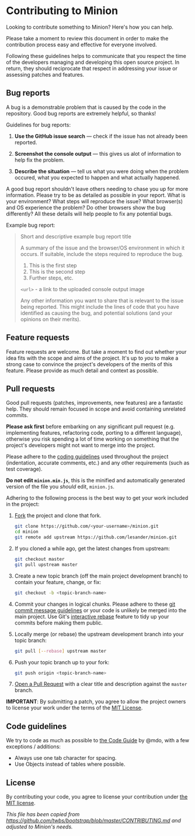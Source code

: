 # Contributing to Minion

Looking to contribute something to Minion? Here's how you can help.

Please take a moment to review this document in order to make the contribution process easy and effective for everyone involved.

Following these guidelines helps to communicate that you respect the time of the developers managing and developing this open source project. In return, they should reciprocate that respect in addressing your issue or assessing patches and features.


## Bug reports

A bug is a demonstrable problem that is caused by the code in the repository. Good bug reports are extremely helpful, so thanks!

Guidelines for bug reports:

1. **Use the GitHub issue search** &mdash; check if the issue has not already been reported.

2. **Screenshot the console output** &mdash; this gives us alot of information to help fix the problem.

3. **Describe the situation** &mdash; tell us what you were doing when the problem occured, what you expected to happen and what actually happened.

A good bug report shouldn't leave others needing to chase you up for more information. Please try to be as detailed as possible in your report. What is your environment? What steps will reproduce the issue? What browser(s) and OS experience the problem? Do other browsers show the bug differently? All these details will help people to fix any potential bugs.

Example bug report:

> Short and descriptive example bug report title
>
> A summary of the issue and the browser/OS environment in which it occurs. If
> suitable, include the steps required to reproduce the bug.
>
> 1. This is the first step
> 2. This is the second step
> 3. Further steps, etc.
>
> `<url>` - a link to the uploaded console output image
>
> Any other information you want to share that is relevant to the issue being
> reported. This might include the lines of code that you have identified as
> causing the bug, and potential solutions (and your opinions on their
> merits).


## Feature requests

Feature requests are welcome. But take a moment to find out whether your idea
fits with the scope and aims of the project. It's up to *you* to make a strong
case to convince the project's developers of the merits of this feature. Please
provide as much detail and context as possible.


## Pull requests

Good pull requests (patches, improvements, new features) are a fantastic help. They should remain focused in scope and avoid containing unrelated commits.

**Please ask first** before embarking on any significant pull request (e.g.
implementing features, refactoring code, porting to a different language),
otherwise you risk spending a lot of time working on something that the
project's developers might not want to merge into the project.

Please adhere to the [coding guidelines](#code-guidelines) used throughout the
project (indentation, accurate comments, etc.) and any other requirements
(such as test coverage).

**Do not edit `minion.min.js`**, this is the minified and automatically generated version of the file you *should* edit, `minion.js`.

Adhering to the following process is the best way to get your work included in the project:

1. [Fork](http://help.github.com/fork-a-repo/) the project and clone that fork.
   ```bash
   git clone https://github.com/<your-username>/minion.git
   cd minion
   git remote add upstream https://github.com/lesander/minion.git
   ```

2. If you cloned a while ago, get the latest changes from upstream:
   ```bash
   git checkout master
   git pull upstream master
   ```

3. Create a new topic branch (off the main project development branch) to contain your feature, change, or fix:
   ```bash
   git checkout -b <topic-branch-name>
   ```

4. Commit your changes in logical chunks. Please adhere to these [git commit message guidelines](http://tbaggery.com/2008/04/19/a-note-about-git-commit-messages.html) or your code is unlikely be merged into the main project. Use Git's [interactive rebase](https://help.github.com/articles/interactive-rebase) feature to tidy up your commits before making them public.

5. Locally merge (or rebase) the upstream development branch into your topic branch:
   ```bash
   git pull [--rebase] upstream master
   ```

6. Push your topic branch up to your fork:
   ```bash
   git push origin <topic-branch-name>
   ```

7. [Open a Pull Request](https://help.github.com/articles/using-pull-requests/) with a clear title and description against the `master` branch.

**IMPORTANT**: By submitting a patch, you agree to allow the project owners to
license your work under the terms of the [MIT License](LICENSE).


## Code guidelines

We try to code as much as possible to [the Code Guide](http://codeguide.co/) by @mdo, with a few exceptions / additions:
- Always use one tab character for spacing.
- Use Objects instead of tables where possible.


## License

By contributing your code, you agree to license your contribution under [the MIT license](LICENSE).


*This file has been copied from https://github.com/twbs/bootstrap/blob/master/CONTRIBUTING.md and adjusted to Minion's needs.*
